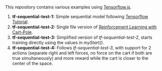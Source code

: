 This repository contains various examples using [Tensorflow.js](https://www.tensorflow.org/javascript).

1. **tf-sequential-test-1:** Simple sequential model following [Tensorflow Tutorial](https://codelabs.developers.google.com/codelabs/tfjs-training-regression).
2. **tf-sequential-test-2:** Single file version of [Reinforcement Learning with Cart-Pole](https://github.com/tensorflow/tfjs-examples/tree/master/cart-pole).
3. **tf-sequential-test-3:** Simplified version of *tf-sequential-test-2*, starts training directly using the values in *myStart()*.
4. **tf-sequential-test-4:** Follows *tf-sequential-test-3*, with support for 2 actions (separate right and left forces, no force on the cart if both are true simultaneously) and more reward while the cart is closer to the center of the space.

